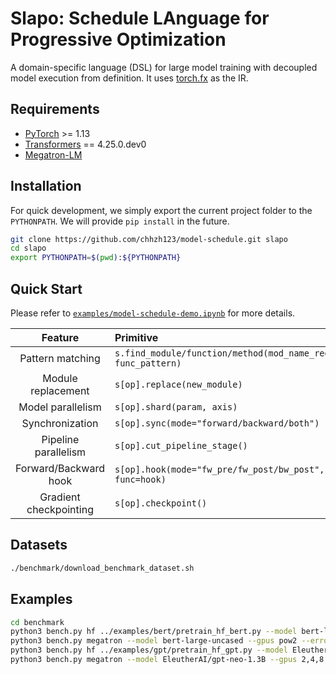 # Slapo: Schedule LAnguage for Progressive Optimization

A domain-specific language (DSL) for large model training with decoupled model execution from definition. It uses [torch.fx](https://pytorch.org/docs/stable/fx.html) as the IR.


## Requirements
* [PyTorch](https://pytorch.org/) >= 1.13
* [Transformers](https://github.com/huggingface/transformers) == 4.25.0.dev0
* [Megatron-LM](https://github.com/NVIDIA/Megatron-LM)


## Installation
For quick development, we simply export the current project folder to the `PYTHONPATH`. We will provide `pip install` in the future.

```bash
git clone https://github.com/chhzh123/model-schedule.git slapo
cd slapo
export PYTHONPATH=$(pwd):${PYTHONPATH}
```


## Quick Start
Please refer to [`examples/model-schedule-demo.ipynb`](examples/model-schedule-demo.ipynb) for more details.

| Feature | Primitive |
| :--: | :-- |
| Pattern matching | `s.find_module/function/method(mod_name_regex, func_pattern)` |
| Module replacement | `s[op].replace(new_module)` |
| Model parallelism | `s[op].shard(param, axis)` |
| Synchronization | `s[op].sync(mode="forward/backward/both")` |
| Pipeline parallelism | `s[op].cut_pipeline_stage()` |
| Forward/Backward hook | `s[op].hook(mode="fw_pre/fw_post/bw_post", func=hook)` |
| Gradient checkpointing | `s[op].checkpoint()` |


## Datasets
```bash
./benchmark/download_benchmark_dataset.sh
```


## Examples
```bash
cd benchmark
python3 bench.py hf ../examples/bert/pretrain_hf_bert.py --model bert-large-uncased --gpus pow2 --error-stop --disable-flash-attn
python3 bench.py megatron --model bert-large-uncased --gpus pow2 --error-stop
python3 bench.py hf ../examples/gpt/pretrain_hf_gpt.py --model EleutherAI/gpt-neo-1.3B --gpus 2,4,8 --seq-len 1024 --batch-size "n//2" --error-stop --disable-flash-attn
python3 bench.py megatron --model EleutherAI/gpt-neo-1.3B --gpus 2,4,8 --seq-len 1024 --batch-size "n//2" --error-stop --disable-fuse-kernels
```
